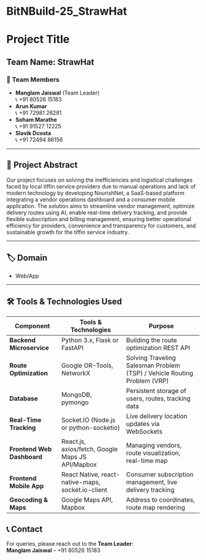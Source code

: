 # BitNBuild-25_StrawHat
# Project Title

## Team Name: StrawHat  

### 👥 Team Members
- **Manglam Jaiswal** (Team Leader)  
  📞 +91 80526 15183  
- **Arun Kumar**  
  📞 +91 72981 26281  
- **Soham Marathe**  
  📞 +91 91527 12225  
- **Slavik Dcosta**  
  📞 +91 72494 86156  

---

## 📌 Project Abstract

Our project focuses on solving the inefficiencies and logistical challenges faced by local tiffin service providers due to manual operations and lack of modern technology by developing NourishNet, a SaaS-based platform integrating a vendor operations dashboard and a consumer mobile application.
The solution aims to streamline vendor management, optimize delivery routes using AI, enable real-time delivery tracking, and provide flexible subscription and billing management, ensuring better operational efficiency for providers, convenience and transparency for customers, and sustainable growth for the tiffin service industry.

---

## 🏷️ Domain
- Web/App

---

## 🛠️ Tools & Technologies Used

| Component              | Tools & Technologies                            | Purpose                                                                 |
|------------------------|-------------------------------------------------|-------------------------------------------------------------------------|
| **Backend Microservice** | Python 3.x, Flask or FastAPI                     | Building the route optimization REST API                                |
| **Route Optimization**  | Google OR-Tools, NetworkX                        | Solving Traveling Salesman Problem (TSP) / Vehicle Routing Problem (VRP)|
| **Database**            | MongoDB, pymongo                                 | Persistent storage of users, routes, tracking data                      |
| **Real-Time Tracking**  | Socket.IO (Node.js or python-socketio)           | Live delivery location updates via WebSockets                           |
| **Frontend Web Dashboard** | React.js, axios/fetch, Google Maps JS API/Mapbox | Managing vendors, route visualization, real-time map                   |
| **Frontend Mobile App** | React Native, react-native-maps, socket.io-client | Consumer subscription management, live delivery tracking               |
| **Geocoding & Maps**    | Google Maps API, Mapbox                          | Address to coordinates, route map rendering                             |

## 📞 Contact
For queries, please reach out to the **Team Leader**:  
**Manglam Jaiswal** – +91 80526 15183  
